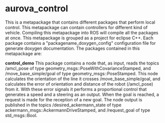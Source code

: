 # aurova_control
This is a metapackage that contains different packages that perform local control. This metapackage can contain controllers for different kind of vehicle. Compiling this metapackage into ROS will compile all the packages at once. This metapackage is grouped as a project for eclipse C++. Each package contains a "packagename_doxygen_config" configuration file for generate doxygen documentation. The packages contained in this metapackage are:

**control_demo**
This package contains a node that, as input, reads the topics /amcl_pose of type geometry_msgs::PoseWithCovarianceStamped, and /move_base_simple/goal of type geometry_msgs::PoseStamped. This node calculates the orientation of the line it crosses /move_base_simple/goal, and calculates the error of orientation and distance of the robot (/amcl_pose) from it. With these error signals it performs a proportional control that generates a speed and a steering as an output. When the goal is reached, a request is made for the reception of a new goal. The node output is published in the topics /desired_ackermann_state of type ackermann_msgs::AckermannDriveStamped, and /request_goal of type std_msgs::Bool.

